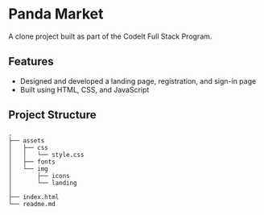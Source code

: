 # Panda Market

A clone project built as part of the CodeIt Full Stack Program.

## Features

- Designed and developed a landing page, registration, and sign-in page
- Built using HTML, CSS, and JavaScript 

## Project Structure

```
.
├── assets
│   ├── css
│   │   └── style.css
│   ├── fonts
│   └── img
│       ├── icons
│       └── landing
│          
├── index.html
└── readme.md
```